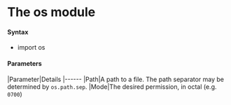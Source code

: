 # The os module



#### Syntax


- import os



#### Parameters


|Parameter|Details
|------
|Path|A path to a file. The path separator may be determined by `os.path.sep`.
|Mode|The desired permission, in octal (e.g. `0700`)

